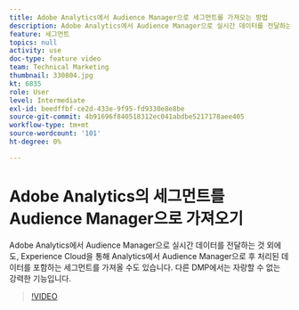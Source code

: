 ```yaml
---
title: Adobe Analytics에서 Audience Manager으로 세그먼트를 가져오는 방법
description: Adobe Analytics에서 Audience Manager으로 실시간 데이터를 전달하는 것 외에도, Experience Cloud을 통해 Analytics에서 Audience Manager으로 후 처리된 데이터를 포함하는 세그먼트를 가져올 수도 있습니다. 다른 DMP에서는 자랑할 수 없는 강력한 기능입니다.
feature: 세그먼트
topics: null
activity: use
doc-type: feature video
team: Technical Marketing
thumbnail: 330804.jpg
kt: 6835
role: User
level: Intermediate
exl-id: beedffbf-ce2d-433e-9f95-fd9330e8e8be
source-git-commit: 4b91696f840518312ec041abdbe5217178aee405
workflow-type: tm+mt
source-wordcount: '101'
ht-degree: 0%

---
```


# Adobe Analytics의 세그먼트를 Audience Manager으로 가져오기

Adobe Analytics에서 Audience Manager으로 실시간 데이터를 전달하는 것 외에도, Experience Cloud을 통해 Analytics에서 Audience Manager으로 후 처리된 데이터를 포함하는 세그먼트를 가져올 수도 있습니다. 다른 DMP에서는 자랑할 수 없는 강력한 기능입니다.

>[!VIDEO](https://video.tv.adobe.com/v/330804/?quality=12&learn=on)
